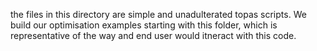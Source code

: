 the files in this directory are simple and unadulterated topas scripts.
We build our optimisation examples starting with this folder, which is representative of the way and end user
would itneract with this code. 